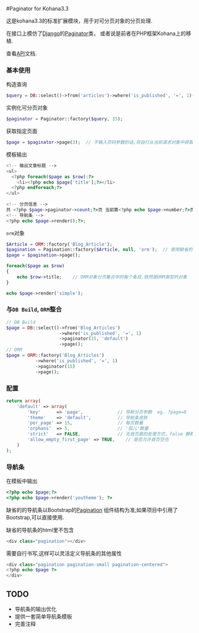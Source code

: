 #Paginator for Kohana3.3

这是kohana3.3的标准扩展模块，用于对可分页对象的分页处理.

在接口上模仿了[Django](https://www.djangoproject.com/)的[Paginator](https://docs.djangoproject.com/en/1.5/topics/pagination/)类，
或者说是前者在PHP框架Kohana上的移植.

查看[API](https://github.com/isme-sun/paginator/blob/master/API.md)文档.

### 基本使用

构造查询

~~~ php
$query = DB::select()->from('articles')->where('is_published', '=', 1)->where('category_id', '=', '2');
~~~

实例化可分页对象

~~~ php
$paginator = Paginator::factory($query, 15);
~~~

获取指定页面

~~~ php
$page = $paginator->page(3);  // 不输入页码参数的话,将自行从当前请求对象中获取,如果也不存在,默认为1
~~~

模板输出

~~~ php
<!-- 输出文章标题 -->
<ul>
  <?php foreach($page as $row):?> 
    <li><?php echo $page['title'];?></li>
  <?php endforeach;?>
</ul>
    
<!-- 分页信息 -->
共 <?php $page->paginator->count;?>页 当前第<?php echo $page->number;?>页
<!-- 导航条 -->
<?php echo $page->render();?>;
~~~

`orm`对象

~~~ php
$Article = ORM::factory('Blog_Article');
$pagination = Pagination::factory($Article, null, 'orm');  // 使用缺省的分页数量,指定分页目标为ORM
$page = $pagination->page();

foreach($page as $row) 
{
    echo $row->title;    // ORM对象分页集合中的每个条目,依然是ORM类型的对象
}

echo $page->render('simple');
~~~

### 与`DB Build`, `ORM`整合

~~~ php
// DB Build
$page = DB::select()->from('Blog_Articles')
                    ->where('is_published', '=', 1)
                    ->paginator(15, 'default')
                    ->page();
// ORM
$page = ORM::factory('Blog_Articles')
           ->where('is_published', '=', 1)
           ->paginator(15)
           ->page();
~~~

### 配置

~~~ php
return array(
    'default' => array(
        'key'      => 'page',             // 导航分页参数  eg. ?page=8
        'theme'    => 'default',          // 导航条皮肤
        'per_page' => 15,                 // 每页数量
        'orphans'  => 5,                  // '孤儿'数量
        'strict'   => FALSE,              // 无效页面的处理方式，false 静默
        'allow_empty_first_page' => TRUE,    // 是否允许首页空也
    ) 
);
~~~

### 导航条

在模板中输出

~~~ php
<?php echo $page;?>
<?php echo $page->render('youtheme'); ?>
~~~

缺省的的导航条以Bootstrap的[Pagination](http://twitter.github.io/bootstrap/components.html#pagination)
组件结构为准,如果项目中引用了Bootstrap,可以直接使用.

缺省的导航条的html里不包含

~~~ php
<div class="pagination"></div>
~~~

需要自行书写,这样可以灵活定义导航条的其他属性

~~~ php
<div class="pagination pagination-small pagination-centered">
<?php echo $page ?>
</div>
~~~

## TODO

- 导航条的输出优化
- 提供一套简单导航条模板
- 完善注释
